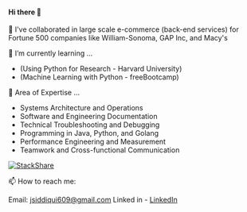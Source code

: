#### Hi there 👋

👯 I've collaborated in large scale e-commerce (back-end services) for Fortune 500 companies like William-Sonoma, GAP Inc, and Macy's

🔭 I’m currently learning ... 
- (Using Python for Research - Harvard University)
- (Machine Learning with Python - freeBootcamp)

💞️ Area of Expertise ... 
- Systems Architecture and Operations 
- Software and Engineering Documentation
- Technical Troubleshooting and Debugging 
- Programming in Java, Python, and Golang
- Performance Engineering and Measurement 
- Teamwork and Cross-functional Communication

[![StackShare](http://img.shields.io/badge/tech-stack-0690fa.svg?style=flat)](https://stackshare.io/jsiddiqui609/my-stack)



📫 How to reach me:

Email: jsiddiqui609@gmail.com 
Linked in - [LinkedIn](https://www.linkedin.com/in/jsdqui/)
